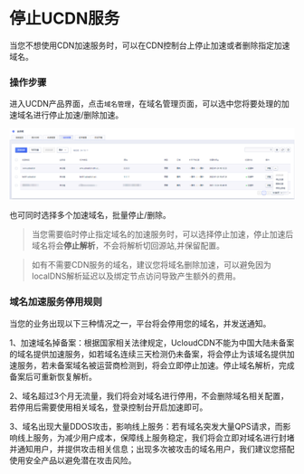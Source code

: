 # 停止UCDN服务

当您不想使用CDN加速服务时，可以在CDN控制台上停止加速或者删除指定加速域名。

### 操作步骤

进入UCDN产品界面，点击<code>域名管理</code>，在域名管理页面，可以选中您将要处理的加速域名进行停止加速/删除加速。

![2022-域名管理-删除加速](/images/2022-域名管理-删除加速.png)

也可同时选择多个加速域名，批量停止/删除。

> 当您需要临时停止指定域名的加速服务时，可以选择停止加速，停止加速后域名将会<strong>停止解析</strong>，不会将解析切回源站,并保留配置。

> 如有不需要CDN服务的域名，建议您将域名删除加速，可以避免因为localDNS解析延迟以及绑定节点访问导致产生额外的费用。

### 域名加速服务停用规则

当您的业务出现以下三种情况之一，平台将会停用您的域名，并发送通知。

1、加速域名掉备案：根据国家相关法律规定，UcloudCDN不能为中国大陆未备案的域名提供加速服务，如若域名连续三天检测仍未备案，将会停止为该域名提供加速服务，若未备案域名被运营商检测到，将会立即停止加速。停止域名解析，完成备案后可重新恢复解析。

2、域名超过3个月无流量，我们将会对域名进行停用，不会删除域名相关配置，若停用后需要使用相关域名，登录控制台开启加速即可。

3、域名出现大量DDOS攻击，影响线上服务：若有域名突发大量QPS请求，而影响线上服务，为减少用户成本，保障线上服务稳定，我们将会立即对域名进行封堵并通知用户，并提供攻击相关信息；出现多次被攻击的域名用户，我们建议您搭配使用安全产品以避免潜在攻击风险。
